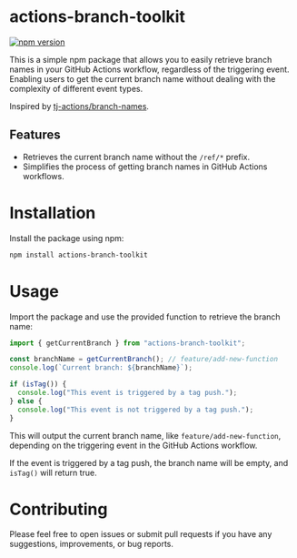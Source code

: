 # actions-branch-toolkit

[![npm version](https://badge.fury.io/js/actions-branch-toolkit.svg)](https://badge.fury.io/js/actions-branch-toolkit)

This is a simple npm package that allows you to easily retrieve branch names in your GitHub Actions workflow, regardless of the triggering event.
Enabling users to get the current branch name without dealing with the complexity of different event types.

Inspired by [tj-actions/branch-names](https://github.com/tj-actions/branch-names).

## Features

- Retrieves the current branch name without the `/ref/*` prefix.
- Simplifies the process of getting branch names in GitHub Actions workflows.

# Installation

Install the package using npm:

```bash
npm install actions-branch-toolkit
```

# Usage

Import the package and use the provided function to retrieve the branch name:

```typescript
import { getCurrentBranch } from "actions-branch-toolkit";

const branchName = getCurrentBranch(); // feature/add-new-function
console.log(`Current branch: ${branchName}`);

if (isTag()) {
  console.log("This event is triggered by a tag push.");
} else {
  console.log("This event is not triggered by a tag push.");
}
```

This will output the current branch name, like `feature/add-new-function`, depending on the triggering event in the GitHub Actions workflow.

If the event is triggered by a tag push, the branch name will be empty, and `isTag()` will return true.

# Contributing

Please feel free to open issues or submit pull requests if you have any suggestions, improvements, or bug reports.
